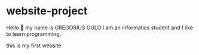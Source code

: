 # website-project

Hello 👋
my name is GREGORIUS GULO
I am an informatics student and I like to learn programming.

this is my first website
